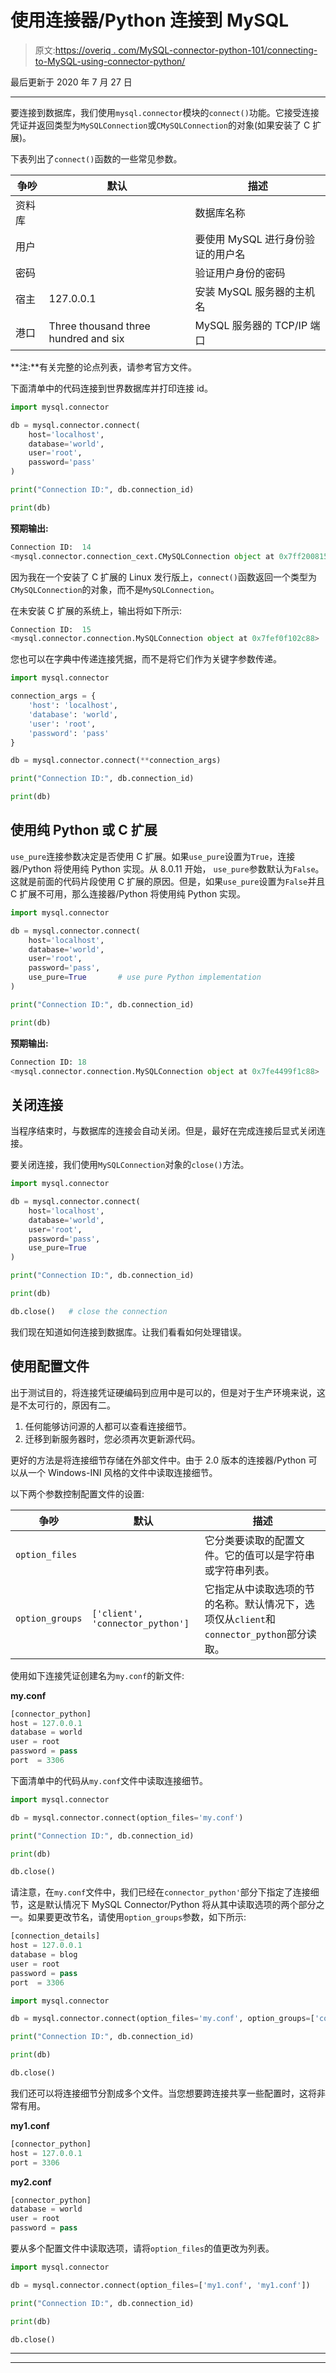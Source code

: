 # 使用连接器/Python 连接到 MySQL

> 原文:[https://overiq . com/MySQL-connector-python-101/connecting-to-MySQL-using-connector-python/](https://overiq.com/mysql-connector-python-101/connecting-to-mysql-using-connector-python/)

最后更新于 2020 年 7 月 27 日

* * *

要连接到数据库，我们使用`mysql.connector`模块的`connect()`功能。它接受连接凭证并返回类型为`MySQLConnection`或`CMySQLConnection`的对象(如果安装了 C 扩展)。

下表列出了`connect()`函数的一些常见参数。

| 争吵 | 默认 | 描述 |
| --- | --- | --- |
| 资料库 |  | 数据库名称 |
| 用户 |  | 要使用 MySQL 进行身份验证的用户名 |
| 密码 |  | 验证用户身份的密码 |
| 宿主 | 127.0.0.1 | 安装 MySQL 服务器的主机名 |
| 港口 | Three thousand three hundred and six | MySQL 服务器的 TCP/IP 端口 |

**注:**有关完整的论点列表，请参考官方文件。

下面清单中的代码连接到世界数据库并打印连接 id。

```py
import mysql.connector

db = mysql.connector.connect(
    host='localhost',
    database='world',
    user='root',
    password='pass'
)

print("Connection ID:", db.connection_id)

print(db)

```

**预期输出:**

```py
Connection ID:  14
<mysql.connector.connection_cext.CMySQLConnection object at 0x7ff200815c88>

```

因为我在一个安装了 C 扩展的 Linux 发行版上，`connect()`函数返回一个类型为`CMySQLConnection`的对象，而不是`MySQLConnection`。

在未安装 C 扩展的系统上，输出将如下所示:

```py
Connection ID:  15
<mysql.connector.connection.MySQLConnection object at 0x7fef0f102c88>

```

您也可以在字典中传递连接凭据，而不是将它们作为关键字参数传递。

```py
import mysql.connector

connection_args = {
    'host': 'localhost',
    'database': 'world',
    'user': 'root',
    'password': 'pass'
}

db = mysql.connector.connect(**connection_args)

print("Connection ID:", db.connection_id)

print(db)

```

## 使用纯 Python 或 C 扩展

`use_pure`连接参数决定是否使用 C 扩展。如果`use_pure`设置为`True`，连接器/Python 将使用纯 Python 实现。从 8.0.11 开始，
`use_pure`参数默认为`False`。这就是前面的代码片段使用 C 扩展的原因。但是，如果`use_pure`设置为`False`并且 C 扩展不可用，那么连接器/Python 将使用纯 Python 实现。

```py
import mysql.connector

db = mysql.connector.connect(
    host='localhost',
    database='world',
    user='root',
    password='pass',
    use_pure=True       # use pure Python implementation
)

print("Connection ID:", db.connection_id)

print(db)

```

**预期输出:**

```py
Connection ID: 18
<mysql.connector.connection.MySQLConnection object at 0x7fe4499f1c88>

```

## 关闭连接

当程序结束时，与数据库的连接会自动关闭。但是，最好在完成连接后显式关闭连接。

要关闭连接，我们使用`MySQLConnection`对象的`close()`方法。

```py
import mysql.connector

db = mysql.connector.connect(
    host='localhost',
    database='world',
    user='root',
    password='pass',
    use_pure=True
)

print("Connection ID:", db.connection_id)

print(db)

db.close()   # close the connection

```

我们现在知道如何连接到数据库。让我们看看如何处理错误。

## 使用配置文件

出于测试目的，将连接凭证硬编码到应用中是可以的，但是对于生产环境来说，这是不太可行的，原因有二。

1.  任何能够访问源的人都可以查看连接细节。
2.  迁移到新服务器时，您必须再次更新源代码。

更好的方法是将连接细节存储在外部文件中。由于 2.0 版本的连接器/Python 可以从一个 Windows-INI 风格的文件中读取连接细节。

以下两个参数控制配置文件的设置:

| 争吵 | 默认 | 描述 |
| --- | --- | --- |
| `option_files` |  | 它分类要读取的配置文件。它的值可以是字符串或字符串列表。 |
| `option_groups` | `['client', 'connector_python']` | 它指定从中读取选项的节的名称。默认情况下，选项仅从`client`和`connector_python`部分读取。 |

使用如下连接凭证创建名为`my.conf`的新文件:

**my.conf**

```py
[connector_python]
host = 127.0.0.1
database = world
user = root
password = pass
port  = 3306

```

下面清单中的代码从`my.conf`文件中读取连接细节。

```py
import mysql.connector

db = mysql.connector.connect(option_files='my.conf')

print("Connection ID:", db.connection_id)

print(db)

db.close()

```

请注意，在`my.conf`文件中，我们已经在`connector_python'`部分下指定了连接细节，这是默认情况下 MySQL Connector/Python 将从其中读取选项的两个部分之一。如果要更改节名，请使用`option_groups`参数，如下所示:

```py
[connection_details]
host = 127.0.0.1
database = blog
user = root
password = pass
port  = 3306

```

```py
import mysql.connector

db = mysql.connector.connect(option_files='my.conf', option_groups=['connection_details'])

print("Connection ID:", db.connection_id)

print(db)

db.close()

```

我们还可以将连接细节分割成多个文件。当您想要跨连接共享一些配置时，这将非常有用。

**my1.conf**

```py
[connector_python]
host = 127.0.0.1
port = 3306

```

**my2.conf**

```py
[connector_python]
database = world
user = root
password = pass

```

要从多个配置文件中读取选项，请将`option_files`的值更改为列表。

```py
import mysql.connector

db = mysql.connector.connect(option_files=['my1.conf', 'my1.conf'])

print("Connection ID:", db.connection_id)

print(db)

db.close()

```

* * *

* * *